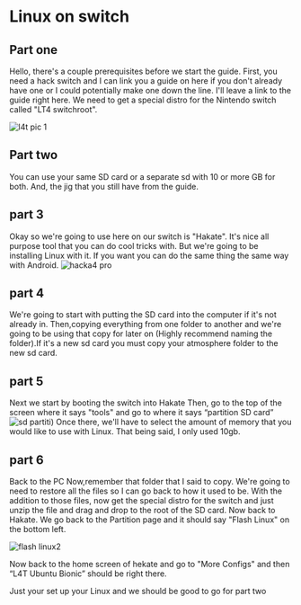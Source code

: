 # Linux on switch
## Part one
Hello, there's a couple prerequisites before we start the guide. First, you need a hack switch and I can link you a guide on here if you don't already have one or I could potentially make one down the line. I'll leave a link to the guide right here. We need to get a special distro for the Nintendo switch called "LT4 switchroot".

![l4t pic 1](https://user-images.githubusercontent.com/106455334/187169884-5e4370d2-db9a-4622-8023-3a016bcec4e4.jpg)

## Part two
You can use your same SD card or a separate sd with 10 or more GB for both. And, the jig that you still have from the guide.

## part 3
Okay so we're going to use here on our switch is "Hakate". It's nice all purpose tool that you can do cool tricks with. But we're going to be installing Linux with it. If you want you can do the same thing the same way with Android.
![hacka4 pro](https://user-images.githubusercontent.com/106455334/187170946-634131b0-61ff-4dbd-b29e-52b1d42d57bb.jpg)

## part 4
We're going to start with putting the SD card into the computer if it's not already in.
Then,copying everything from one folder to another and we're going to be using that copy for later on (Highly recommend naming the folder).If it's a new sd card you must copy your atmosphere folder to the new sd card.

## part 5
Next we start by booting the switch into Hakate Then, go to the top of the screen where it says "tools" and go to where it says “partition SD card”
![sd partiti)](https://user-images.githubusercontent.com/106455334/187172996-76556669-dd06-4b0d-bc24-efd9c7b98c65.jpg)
Once there, we'll have to select the amount of memory that you would like to use with Linux. That being said, I only used 10gb.

## part 6
Back to the PC 
Now,remember that folder that I said to copy. We're going to need to restore all the files so I can go back to how it used to be. With the addition to those files, now get the special distro for the switch and just unzip the file and drag and drop to the root of the SD card.
Now back to Hakate. We go back to the Partition page and it should say "Flash Linux" on the bottom left.

![flash linux2](https://user-images.githubusercontent.com/106455334/187174628-0f6a4f7a-5733-4e43-b490-71a2d150dbd8.jpg)

Now back to the home screen of hekate and go to "More Configs" and then “L4T Ubuntu Bionic” should be right there.

Just your set up your Linux and we should be good to go for part two
